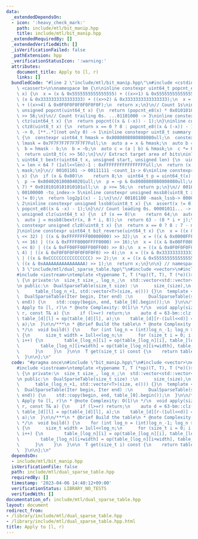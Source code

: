 ```yaml
---
data:
  _extendedDependsOn:
  - icon: ':heavy_check_mark:'
    path: include/mtl/bit_manip.hpp
    title: include/mtl/bit_manip.hpp
  _extendedRequiredBy: []
  _extendedVerifiedWith: []
  _isVerificationFailed: false
  _pathExtension: hpp
  _verificationStatusIcon: ':warning:'
  attributes:
    document_title: Apply to [l, r)
    links: []
  bundledCode: "#line 2 \"include/mtl/bit_manip.hpp\"\n#include <cstdint>\n#include\
    \ <cassert>\n\nnamespace bm {\n\ninline constexpr uint64_t popcnt_e8(uint64_t\
    \ x) {\n  x = (x & 0x5555555555555555) + ((x>>1) & 0x5555555555555555);\n  x =\
    \ (x & 0x3333333333333333) + ((x>>2) & 0x3333333333333333);\n  x = (x & 0x0F0F0F0F0F0F0F0F)\
    \ + ((x>>4) & 0x0F0F0F0F0F0F0F0F);\n  return x;\n}\n// Count 1s\ninline constexpr\
    \ unsigned popcnt(uint64_t x) {\n  return (popcnt_e8(x) * 0x0101010101010101)\
    \ >> 56;\n}\n// Count trailing 0s. ...01101000 -> 3\ninline constexpr unsigned\
    \ ctz(uint64_t x) {\n  return popcnt((x & (-x)) - 1);\n}\ninline constexpr unsigned\
    \ ctz8(uint8_t x) {\n  return x == 0 ? 8 : popcnt_e8((x & (-x)) - 1);\n}\n// [00..0](8bit)\
    \ -> 0, [**..*](not only 0) -> 1\ninline constexpr uint8_t summary(uint64_t x)\
    \ {\n  constexpr uint64_t hmask = 0x8080808080808080ull;\n  constexpr uint64_t\
    \ lmask = 0x7F7F7F7F7F7F7F7Full;\n  auto a = x & hmask;\n  auto b = x & lmask;\n\
    \  b = hmask - b;\n  b = ~b;\n  auto c = (a | b) & hmask;\n  c *= 0x0002040810204081ull;\n\
    \  return uint8_t(c >> 56);\n}\n// Extract target area of bits\ninline constexpr\
    \ uint64_t bextr(uint64_t x, unsigned start, unsigned len) {\n  uint64_t mask\
    \ = len < 64 ? (1ull<<len)-1 : 0xFFFFFFFFFFFFFFFFull;\n  return (x >> start) &\
    \ mask;\n}\n// 00101101 -> 00111111 -count_1s-> 6\ninline constexpr unsigned log2p1(uint8_t\
    \ x) {\n  if (x & 0x80)\n    return 8;\n  uint64_t p = uint64_t(x) * 0x0101010101010101ull;\n\
    \  p -= 0x8040201008040201ull;\n  p = ~p & 0x8080808080808080ull;\n  p = (p >>\
    \ 7) * 0x0101010101010101ull;\n  p >>= 56;\n  return p;\n}\n// 00101100 -mask_mssb->\
    \ 00100000 -to_index-> 5\ninline constexpr unsigned mssb8(uint8_t x) {\n  assert(x\
    \ != 0);\n  return log2p1(x) - 1;\n}\n// 00101100 -mask_lssb-> 00000100 -to_index->\
    \ 2\ninline constexpr unsigned lssb8(uint8_t x) {\n  assert(x != 0);\n  return\
    \ popcnt_e8((x & -x) - 1);\n}\n// Count leading 0s. 00001011... -> 4\ninline constexpr\
    \ unsigned clz(uint64_t x) {\n  if (x == 0)\n    return 64;\n  auto i = mssb8(summary(x));\n\
    \  auto j = mssb8(bextr(x, 8 * i, 8));\n  return 63 - (8 * i + j);\n}\ninline\
    \ constexpr unsigned clz8(uint8_t x) {\n  return x == 0 ? 8 : 7 - mssb8(x);\n\
    }\ninline constexpr uint64_t bit_reverse(uint64_t x) {\n  x = ((x & 0x00000000FFFFFFFF)\
    \ << 32) | ((x & 0xFFFFFFFF00000000) >> 32);\n  x = ((x & 0x0000FFFF0000FFFF)\
    \ << 16) | ((x & 0xFFFF0000FFFF0000) >> 16);\n  x = ((x & 0x00FF00FF00FF00FF)\
    \ << 8) | ((x & 0xFF00FF00FF00FF00) >> 8);\n  x = ((x & 0x0F0F0F0F0F0F0F0F) <<\
    \ 4) | ((x & 0xF0F0F0F0F0F0F0F0) >> 4);\n  x = ((x & 0x3333333333333333) << 2)\
    \ | ((x & 0xCCCCCCCCCCCCCCCC) >> 2);\n  x = ((x & 0x5555555555555555) << 1) |\
    \ ((x & 0xAAAAAAAAAAAAAAAA) >> 1);\n  return x;\n}\n\n} // namespace bm\n#line\
    \ 3 \"include/mtl/dual_sparse_table.hpp\"\n#include <vector>\n#include <algorithm>\n\
    #include <iostream>\ntemplate <typename T, T (*op)(T, T), T (*e)()>\nclass DualSparseTable\
    \ {\n private:\n  size_t size_, log_n_;\n  std::vector<std::vector<T>> table_;\n\
    \n public:\n  DualSparseTable(size_t size) :\n      size_(size),\n      log_n_(63-bm::clz(size)),\n\
    \      table_(log_n_+1, std::vector<T>(size, e())) {}\n  template <typename Iter>\n\
    \  DualSparseTable(Iter begin, Iter end) :\n      DualSparseTable(std::distance(begin,\
    \ end)) {\n    std::copy(begin, end, table_[0].begin());\n  }\n\n/***\n * @brief\
    \ Apply to [l, r)\n * @note Complexity: O(1)\n */\n  void apply(size_t l, size_t\
    \ r, const T& a) {\n    if (l>=r) return;\n    auto d = 63-bm::clz(r-l);\n   \
    \ table_[d][l] = op(table_[d][l], a);\n    table_[d][r-(1ull<<d)] = op(table_[d][r-(1ull<<d)],\
    \ a);\n  }\n\n/***\n * @brief Build the table\n * @note Complexity: O(n log n)\n\
    \ */\n  void build() {\n    for (int log_n = (int)log_n_-1; log_n >= 0; log_n--)\
    \ {\n      size_t width = 1ull<<log_n;\n      for (size_t i = 0; i < size_-width;\
    \ i++) {\n        table_[log_n][i] = op(table_[log_n][i], table_[log_n+1][i]);\n\
    \        table_[log_n][i+width] = op(table_[log_n][i+width], table_[log_n+1][i]);\n\
    \      }\n    }\n  }\n\n  T get(size_t i) const {\n    return table_[0][i];\n\
    \  }\n\n};\n"
  code: "#pragma once\n#include \"bit_manip.hpp\"\n#include <vector>\n#include <algorithm>\n\
    #include <iostream>\ntemplate <typename T, T (*op)(T, T), T (*e)()>\nclass DualSparseTable\
    \ {\n private:\n  size_t size_, log_n_;\n  std::vector<std::vector<T>> table_;\n\
    \n public:\n  DualSparseTable(size_t size) :\n      size_(size),\n      log_n_(63-bm::clz(size)),\n\
    \      table_(log_n_+1, std::vector<T>(size, e())) {}\n  template <typename Iter>\n\
    \  DualSparseTable(Iter begin, Iter end) :\n      DualSparseTable(std::distance(begin,\
    \ end)) {\n    std::copy(begin, end, table_[0].begin());\n  }\n\n/***\n * @brief\
    \ Apply to [l, r)\n * @note Complexity: O(1)\n */\n  void apply(size_t l, size_t\
    \ r, const T& a) {\n    if (l>=r) return;\n    auto d = 63-bm::clz(r-l);\n   \
    \ table_[d][l] = op(table_[d][l], a);\n    table_[d][r-(1ull<<d)] = op(table_[d][r-(1ull<<d)],\
    \ a);\n  }\n\n/***\n * @brief Build the table\n * @note Complexity: O(n log n)\n\
    \ */\n  void build() {\n    for (int log_n = (int)log_n_-1; log_n >= 0; log_n--)\
    \ {\n      size_t width = 1ull<<log_n;\n      for (size_t i = 0; i < size_-width;\
    \ i++) {\n        table_[log_n][i] = op(table_[log_n][i], table_[log_n+1][i]);\n\
    \        table_[log_n][i+width] = op(table_[log_n][i+width], table_[log_n+1][i]);\n\
    \      }\n    }\n  }\n\n  T get(size_t i) const {\n    return table_[0][i];\n\
    \  }\n\n};\n"
  dependsOn:
  - include/mtl/bit_manip.hpp
  isVerificationFile: false
  path: include/mtl/dual_sparse_table.hpp
  requiredBy: []
  timestamp: '2023-04-06 14:40:12+09:00'
  verificationStatus: LIBRARY_NO_TESTS
  verifiedWith: []
documentation_of: include/mtl/dual_sparse_table.hpp
layout: document
redirect_from:
- /library/include/mtl/dual_sparse_table.hpp
- /library/include/mtl/dual_sparse_table.hpp.html
title: Apply to [l, r)
---
```

